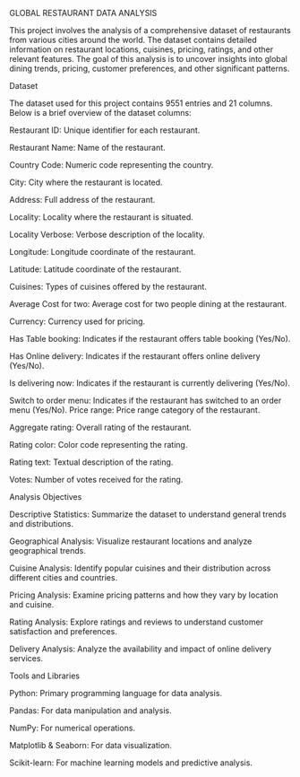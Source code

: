 GLOBAL RESTAURANT DATA ANALYSIS

This project involves the analysis of a comprehensive dataset of restaurants from various cities around the world. The dataset contains detailed information on restaurant locations, cuisines, pricing, ratings, and other relevant features. The goal of this analysis is to uncover insights into global dining trends, pricing, customer preferences, and other significant patterns.

Dataset

The dataset used for this project contains 9551 entries and 21 columns. 
Below is a brief overview of the dataset columns:

Restaurant ID: Unique identifier for each restaurant.

Restaurant Name: Name of the restaurant.

Country Code: Numeric code representing the country.

City: City where the restaurant is located.

Address: Full address of the restaurant.

Locality: Locality where the restaurant is situated.

Locality Verbose: Verbose description of the locality.

Longitude: Longitude coordinate of the restaurant.

Latitude: Latitude coordinate of the restaurant.

Cuisines: Types of cuisines offered by the restaurant.

Average Cost for two: Average cost for two people dining at the restaurant.

Currency: Currency used for pricing.

Has Table booking: Indicates if the restaurant offers table booking (Yes/No).

Has Online delivery: Indicates if the restaurant offers online delivery (Yes/No).

Is delivering now: Indicates if the restaurant is currently delivering (Yes/No).

Switch to order menu: Indicates if the restaurant has switched to an order menu (Yes/No).
Price range: Price range category of the restaurant.

Aggregate rating: Overall rating of the restaurant.

Rating color: Color code representing the rating.

Rating text: Textual description of the rating.

Votes: Number of votes received for the rating.


Analysis Objectives


Descriptive Statistics: Summarize the dataset to understand general trends and distributions.

Geographical Analysis: Visualize restaurant locations and analyze geographical trends.

Cuisine Analysis: Identify popular cuisines and their distribution across different cities and countries.

Pricing Analysis: Examine pricing patterns and how they vary by location and cuisine.

Rating Analysis: Explore ratings and reviews to understand customer satisfaction and preferences.

Delivery Analysis: Analyze the availability and impact of online delivery services.


Tools and Libraries


Python: Primary programming language for data analysis.

Pandas: For data manipulation and analysis.

NumPy: For numerical operations.

Matplotlib & Seaborn: For data visualization.

Scikit-learn: For machine learning models and predictive analysis.

